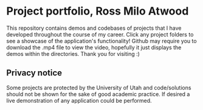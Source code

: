 # Project portfolio, Ross Milo Atwood
This repository contains demos and codebases of projects that I have developed throughout the course of my career. Click any project folders to see a showcase of the application's functionality! Github may require you to download the .mp4 file to view the video, hopefully it just displays the demos within the directories. Thank you for visiting :)

## Privacy notice
Some projects are protected by the University of Utah and code/solutions should not be shown for the sake of good academic practice. If desired a live demonstration of any application could be performed. 
